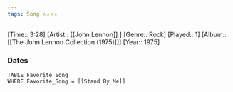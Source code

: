 ```yaml
---
tags: Song ⭐⭐⭐⭐ 
---
```

[Time:: 3:28]
[Artist:: [[John Lennon]] ]
[Genre:: Rock]
[Played:: 1]
[Album:: [[The John Lennon Collection (1975)]]]
[Year:: 1975]
### Dates
````dataview
TABLE Favorite_Song
WHERE Favorite_Song = [[Stand By Me]]
````